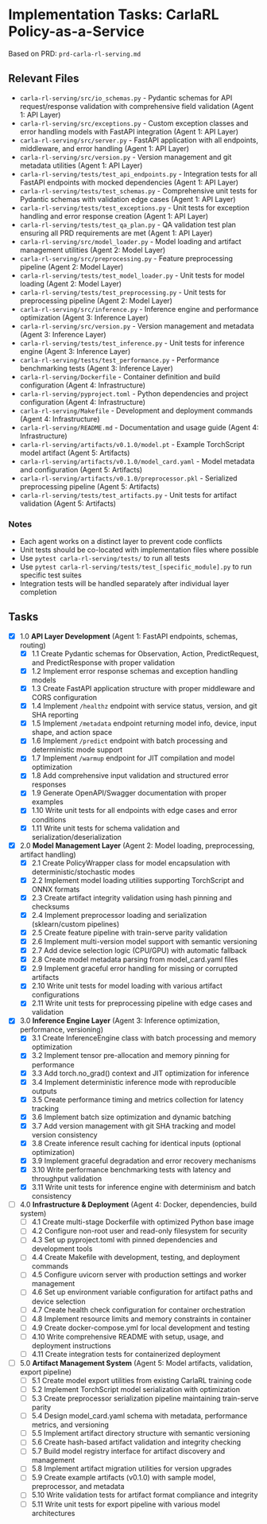 # Implementation Tasks: CarlaRL Policy-as-a-Service

Based on PRD: `prd-carla-rl-serving.md`

## Relevant Files

- `carla-rl-serving/src/io_schemas.py` - Pydantic schemas for API request/response validation with comprehensive field validation (Agent 1: API Layer)
- `carla-rl-serving/src/exceptions.py` - Custom exception classes and error handling models with FastAPI integration (Agent 1: API Layer)
- `carla-rl-serving/src/server.py` - FastAPI application with all endpoints, middleware, and error handling (Agent 1: API Layer)
- `carla-rl-serving/src/version.py` - Version management and git metadata utilities (Agent 1: API Layer)
- `carla-rl-serving/tests/test_api_endpoints.py` - Integration tests for all FastAPI endpoints with mocked dependencies (Agent 1: API Layer)
- `carla-rl-serving/tests/test_schemas.py` - Comprehensive unit tests for Pydantic schemas with validation edge cases (Agent 1: API Layer)
- `carla-rl-serving/tests/test_exceptions.py` - Unit tests for exception handling and error response creation (Agent 1: API Layer)
- `carla-rl-serving/tests/test_qa_plan.py` - QA validation test plan ensuring all PRD requirements are met (Agent 1: API Layer)
- `carla-rl-serving/src/model_loader.py` - Model loading and artifact management utilities (Agent 2: Model Layer)
- `carla-rl-serving/src/preprocessing.py` - Feature preprocessing pipeline (Agent 2: Model Layer)
- `carla-rl-serving/tests/test_model_loader.py` - Unit tests for model loading (Agent 2: Model Layer)
- `carla-rl-serving/tests/test_preprocessing.py` - Unit tests for preprocessing pipeline (Agent 2: Model Layer)
- `carla-rl-serving/src/inference.py` - Inference engine and performance optimization (Agent 3: Inference Layer)
- `carla-rl-serving/src/version.py` - Version management and metadata (Agent 3: Inference Layer)
- `carla-rl-serving/tests/test_inference.py` - Unit tests for inference engine (Agent 3: Inference Layer)
- `carla-rl-serving/tests/test_performance.py` - Performance benchmarking tests (Agent 3: Inference Layer)
- `carla-rl-serving/Dockerfile` - Container definition and build configuration (Agent 4: Infrastructure)
- `carla-rl-serving/pyproject.toml` - Python dependencies and project configuration (Agent 4: Infrastructure)
- `carla-rl-serving/Makefile` - Development and deployment commands (Agent 4: Infrastructure)
- `carla-rl-serving/README.md` - Documentation and usage guide (Agent 4: Infrastructure)
- `carla-rl-serving/artifacts/v0.1.0/model.pt` - Example TorchScript model artifact (Agent 5: Artifacts)
- `carla-rl-serving/artifacts/v0.1.0/model_card.yaml` - Model metadata and configuration (Agent 5: Artifacts)
- `carla-rl-serving/artifacts/v0.1.0/preprocessor.pkl` - Serialized preprocessing pipeline (Agent 5: Artifacts)
- `carla-rl-serving/tests/test_artifacts.py` - Unit tests for artifact validation (Agent 5: Artifacts)

### Notes

- Each agent works on a distinct layer to prevent code conflicts
- Unit tests should be co-located with implementation files where possible
- Use `pytest carla-rl-serving/tests/` to run all tests
- Use `pytest carla-rl-serving/tests/test_[specific_module].py` to run specific test suites
- Integration tests will be handled separately after individual layer completion

## Tasks

- [x] 1.0 **API Layer Development** (Agent 1: FastAPI endpoints, schemas, routing)
  - [x] 1.1 Create Pydantic schemas for Observation, Action, PredictRequest, and PredictResponse with proper validation
  - [x] 1.2 Implement error response schemas and exception handling models
  - [x] 1.3 Create FastAPI application structure with proper middleware and CORS configuration
  - [x] 1.4 Implement `/healthz` endpoint with service status, version, and git SHA reporting
  - [x] 1.5 Implement `/metadata` endpoint returning model info, device, input shape, and action space
  - [x] 1.6 Implement `/predict` endpoint with batch processing and deterministic mode support
  - [x] 1.7 Implement `/warmup` endpoint for JIT compilation and model optimization
  - [x] 1.8 Add comprehensive input validation and structured error responses
  - [x] 1.9 Generate OpenAPI/Swagger documentation with proper examples
  - [x] 1.10 Write unit tests for all endpoints with edge cases and error conditions
  - [x] 1.11 Write unit tests for schema validation and serialization/deserialization

- [x] 2.0 **Model Management Layer** (Agent 2: Model loading, preprocessing, artifact handling)
  - [x] 2.1 Create PolicyWrapper class for model encapsulation with deterministic/stochastic modes
  - [x] 2.2 Implement model loading utilities supporting TorchScript and ONNX formats
  - [x] 2.3 Create artifact integrity validation using hash pinning and checksums
  - [x] 2.4 Implement preprocessor loading and serialization (sklearn/custom pipelines)
  - [x] 2.5 Create feature pipeline with train-serve parity validation
  - [x] 2.6 Implement multi-version model support with semantic versioning
  - [x] 2.7 Add device selection logic (CPU/GPU) with automatic fallback
  - [x] 2.8 Create model metadata parsing from model_card.yaml files
  - [x] 2.9 Implement graceful error handling for missing or corrupted artifacts
  - [x] 2.10 Write unit tests for model loading with various artifact configurations
  - [x] 2.11 Write unit tests for preprocessing pipeline with edge cases and validation

- [x] 3.0 **Inference Engine Layer** (Agent 3: Inference optimization, performance, versioning)
  - [x] 3.1 Create InferenceEngine class with batch processing and memory optimization
  - [x] 3.2 Implement tensor pre-allocation and memory pinning for performance
  - [x] 3.3 Add torch.no_grad() context and JIT optimization for inference
  - [x] 3.4 Implement deterministic inference mode with reproducible outputs
  - [x] 3.5 Create performance timing and metrics collection for latency tracking
  - [x] 3.6 Implement batch size optimization and dynamic batching
  - [x] 3.7 Add version management with git SHA tracking and model version consistency
  - [x] 3.8 Create inference result caching for identical inputs (optional optimization)
  - [x] 3.9 Implement graceful degradation and error recovery mechanisms
  - [x] 3.10 Write performance benchmarking tests with latency and throughput validation
  - [x] 3.11 Write unit tests for inference engine with determinism and batch consistency

- [ ] 4.0 **Infrastructure & Deployment** (Agent 4: Docker, dependencies, build system)
  - [ ] 4.1 Create multi-stage Dockerfile with optimized Python base image
  - [ ] 4.2 Configure non-root user and read-only filesystem for security
  - [ ] 4.3 Set up pyproject.toml with pinned dependencies and development tools
  - [ ] 4.4 Create Makefile with development, testing, and deployment commands
  - [ ] 4.5 Configure uvicorn server with production settings and worker management
  - [ ] 4.6 Set up environment variable configuration for artifact paths and device selection
  - [ ] 4.7 Create health check configuration for container orchestration
  - [ ] 4.8 Implement resource limits and memory constraints in container
  - [ ] 4.9 Create docker-compose.yml for local development and testing
  - [ ] 4.10 Write comprehensive README with setup, usage, and deployment instructions
  - [ ] 4.11 Create integration tests for containerized deployment

- [ ] 5.0 **Artifact Management System** (Agent 5: Model artifacts, validation, export pipeline)
  - [ ] 5.1 Create model export utilities from existing CarlaRL training code
  - [ ] 5.2 Implement TorchScript model serialization with optimization
  - [ ] 5.3 Create preprocessor serialization pipeline maintaining train-serve parity
  - [ ] 5.4 Design model_card.yaml schema with metadata, performance metrics, and versioning
  - [ ] 5.5 Implement artifact directory structure with semantic versioning
  - [ ] 5.6 Create hash-based artifact validation and integrity checking
  - [ ] 5.7 Build model registry interface for artifact discovery and management
  - [ ] 5.8 Implement artifact migration utilities for version upgrades
  - [ ] 5.9 Create example artifacts (v0.1.0) with sample model, preprocessor, and metadata
  - [ ] 5.10 Write validation tests for artifact format compliance and integrity
  - [ ] 5.11 Write unit tests for export pipeline with various model architectures
